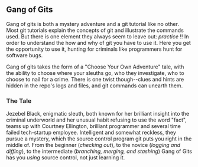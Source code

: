 ## Gang of Gits

Gang of gits is both a mystery adventure and a git tutorial like no other. Most git tutorials explain the concepts of git and illustrate the commands used. But there is one element they always seem to leave out: _practice_ !! In order to understand the how and why of git you have to use it. Here you get the opportunity to use it, hunting for criminals like programmers hunt for software bugs. 

Gang of gits takes the form of a "Choose Your Own Adventure" tale, with the ability to choose where your sleuths go, who they investigate, who to choose to nail for a crime. There is one twist though--clues and hints are hidden in the repo's logs and files, and git commands can unearth them.

### The Tale

Jezebel Black, enigmatic sleuth, both known for her brilliant insight into the criminal underworld and her unusual habit refusing to use the word "fact", teams up with Courtney Ellington, brilliant programmer and several time failed tech-startup employee. Intelligent and somewhat reckless, they pursue a mystery, which the source control program git puts you right in the middle of. From the beginner (_checking out_), to the novice (_logging and diffing_), to the intermediate (_branching, merging, and stashing_) Gang of Gits has you _using_ source control, not just learning it.
